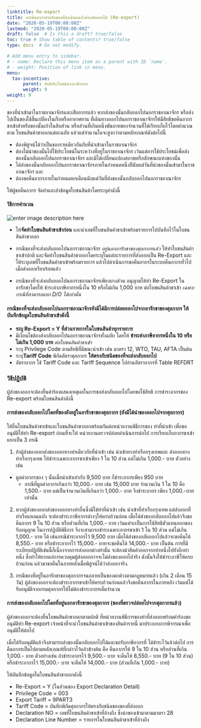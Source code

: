 ```yaml
---
linktitle: Re-export
title: การคืนอากรสำหรับของที่นำเข้ามาแล้วส่งกลับออกไป (Re-export)
date: "2020-05-19T00:00:00Z"
lastmod: "2020-05-19T00:00:00Z"
draft: false  # Is this a draft? true/false
toc: true # Show table of contents? true/false
type: docs  # Do not modify.

# Add menu entry to sidebar.
# - name: Declare this menu item as a parent with ID `name`.
# - weight: Position of link in menu.
menu:
  tax-incentive:
      parent: สิทธิประโยชน์ทางภาษีอากร
      weight: 9
weight: 9
---
```



ของที่นำเข้ามาในราชอาณาจักรและเสียอากรแล้ว หากส่งของนั้นกลับออกไปนอกราชอาณาจักร หรือส่งไปเป็นของใช้สิ้นเปลืองในเรือหรืออากาศยาน ที่เดินทางออกไปนอกราชอาณาจักรให้มีสิทธิขอคืนอากรขาเข้าสำหรับของนั้นเก้าในสิบส่วน หรือส่วนที่เกินหนึ่งพันบาทของจำนวนที่ได้เรียกเก็บไว้โดยคำนวณตาม
ใบขนสินค้าขาออกแต่ละฉบับ แล้วแต่จำนวนใดจะสูงกว่าตามหลักเกณฑ์ดังต่อไปนี้

- ต้องพิสูจน์ได้ว่าเป็นของรายเดียวกันกับที่นำเข้ามาในราชอาณาจักร
- ต้องไม่นำของนั้นไปใช้ประโยชน์ในระหว่างที่อยู่ในราชอาณาจักร เว้นแต่การใช้ประโยชน์เพื่อส่งของนั้นกลับออกไปนอกราชอาณาจักร และมิได้เปลี่ยนแปลงสภาพหรือลักษณะแห่งของนั้น
- ได้ส่งของนั้นกลับออกไปนอกราชอาณาจักรภายในกำหนดหนึ่งปีนับแต่วันที่นำของนั้นเข้ามาในราชอาณาจักร และ
- ต้องขอคืนอากรภายในกำหนดหกเดือนนับแต่วันที่ส่งของนั้นกลับออกไปนอกราชอาณาจักร

ให้ผู้ขอคืนอากร จัดทำและส่งข้อมูลใบขนสินค้าโดยระบุค่าดังนี้




#### วิธีการคำนวณ
   
![enter image description here](https://github.com/yosarawut/KnowledgeCenter/raw/master/img/e-Import-105-2.png)


- ให้**จัดทำใบขนสินค้าขาเข้าก่อน** และนำเลขที่ใบขนสินค้าขาเข้าพร้อมรายการไปบันทึกไว้ในใบขนสินค้าขาออก
- กรณีของที่จะส่งกลับออกไปนอกราชอาณาจักร  *อยู่นอกอารักขาของศุลกากรแล้ว* ให้ทำใบขนสินค้าขาเข้าปกติ และจัดทำใบขนสินค้าขาออกโดยระบุในแต่ละรายการที่ส่งออกเป็น Re-Export  และให้ระบุเลขที่ใบขนสินค้าขาเข้าพร้อมรายการ   แล้วไปดำเนินการขอคืนอากรในระบบคืนอากรทั่วไปเมื่อส่งออกเรียบร้อยแล้ว



- กรณีของที่จะส่งกลับออกไปนอกราชอาณาจักรเพียงบางส่วน อนุญาตให้ทำ Re-Export ในอารักขาโดยให้ ชำระค่าภาษีอากรหนึ่งใน 10 หรือไม่เกิน 1,000 บาท ต่อใบขนสินค้าขาเข้า  *เฉพาะกรณีที่สามารถแยก D/O ได้เท่านั้น*


#### กรณีของที่จะส่งกลับออกไปนอกราชอาณาจักรยังมิได้มีการปล่อยออกไปจากอารักขาของศุลกากร ให้บันทึกข้อมูลใบขนสินค้าขาเข้าดังนี้

- **ระบุ Re-Export  = Y ที่ส่วนรายการในใบขนสินค้าทุกรายการ**
- มีเงื่อนไขต้องส่งกลับออกไปนอกราชอาณาจักรทั้งฉบับ โดยให้ **ชำระค่าภาษีอากรหนึ่งใน 10 หรือไม่เกิน 1,000 บาท** _ต่อใบขนสินค้าขาเข้า_
- ระบุ Privilege Code ตามสิทธิที่มีขณะนำเข้า เช่น มาตรา 12, WTO, TAU, AFTA เป็นต้น
- ระบุ**Tariff Code** พิกัดอัตราศุลกากร **ให้ตรงกับชนิดของที่จะส่งกลับออกไป**
- อัตราอากร ใช้ Tariff Code และ Tariff Sequence ไปอ่านอัตราอากรที่ Table REFDRT



### วิธีปฏิบัติ 
ผู้ส่งของออกจะต้องยื่นคำร้องแสดงเหตุผลในการขอส่งกลับออกไปโดยขอใช้สิทธิ การชำระอากรของ Re-export พร้อมใบขนสินค้าดังนี้

#### การส่งของกลับออกไปโดยที่ของยังอยู่ในอารักขาของศุลกากร (ยังมิได้นำของออกไปจากศุลกากร)  

ให้ยื่นใบขนสินค้าขาเข้าและใบขนสินค้าขาออกพร้อมกันต่อหน่วยงานพิธีการของ ท่าที่นำเข้า เพื่อขออนุมัติให้ทำ Re-export ก่อนที่จะให้ หน่วยงานตรวจปล่อยดำเนินการต่อไป การเรียกเก็บอากรขาเข้าแยกเป็น 3 กรณี  

1. ถ้าผู้ส่งของออกส่งของออกทางท่าเดียวกับที่นำเข้า เช่น นำเข้าทางท่าเรือกรุงเทพและ ส่งออกทางท่าเรือกรุงเทพ ให้ชำระเฉพาะอากรขาเข้าเพียง 1 ใน 10 ส่วน แต่ไม่เกิน 1,000.- บาท ตัวอย่างเช่น

  - มูลค่าอากรของ ๆ นั้นเมื่อนำเข้าเท่ากับ 9,500 บาท ก็ชำระอากรเพียง 950 บาท
	- กรณีที่มูลค่าอากรเกินกว่า 10,000.- บาท เช่น 15,000 บาท จำนวนเงิน 1 ใน 10 คือ 1,500.- บาท แต่เป็นจำนวนเงินที่เกินกว่า 1,000.- บาท จึงชำระอากร เพียง 1,000.-บาทเท่านั้น
	
2. หากผู้ส่งของออกส่งของออกทางท่าอื่นซึ่งมิใช่ท่าที่นำเข้า เช่น นำเข้าที่ท่าเรือกรุงเทพ แต่ส่งออกที่ท่าเรือแหลมฉบัง จะต้องชำระภาษีอากรต่างๆให้ครบถ้วนก่อน เมื่อได้ส่งของกลับออกไปแล้วจึงขอคืนอากร 9 ใน 10 ส่วน หรือส่วนที่เกิน 1,000.- บาท เว้นแต่จะเป็นการใช้สิทธิตัวแทนออกของรับอนุญาต ในการปฏิบัติพิธีการ จึงจะสามารถชำระเฉพาะอากรขาเข้า 1 ใน 10 ส่วน แต่ไม่เกิน 1,000.- บาท ได้ เช่นกรณีชำระอากรไว้ 9,500 บาท เมื่อได้ส่งของกลับออกไปแล้วจะขอคืนได้ 8,550.- บาท หรือชำระอากรไว้ 15,000.- บาทจะขอคืนได้ 14,000.- บาท เป็นต้น การที่มีระเบียบปฏิบัติเช่นนี้ก็เนื่องจากการส่งออกต่างท่านั้น จะต้องนำสินค้าออกจากท่าหนึ่งไปยังอีกท่าหนึ่ง ซึ่งทำให้ยากแก่การควบคุมผู้ส่งออกอาจจะไม่ส่งของออกไปจริง ดังนั้นจึงให้ชำระภาษีให้ครบถ้วนก่อน แล้วมาขอคืนในภายหลังเมื่อพิสูจน์ได้ว่าส่งออกจริง.  
  
3. กรณีของที่อยู่ในอารักขาของศุลกากรจนกลายเป็นของตกค้างตามกฎหมายแล้ว (เกิน 2 เดือน 15 วัน) ผู้ส่งของออกจะต้องชำระอากรขาเข้าให้ครบถ้วนก่อนแล้วจึงขอคืนอากรในภายหลัง เว้นแต่ได้รับอนุมัติจากกรมศุลกากรให้ไม่ต้องชำระอากรเต็มจำนวน 

#### การส่งของกลับออกไปโดยที่อยู่นอกอารักขาของศุลกากร (ของที่ตรวจปล่อยไปจากศุลกากรแล้ว) 

ผู้ส่งของออกจะต้องยื่นใบขนสินค้าขาออกตามปกติ ที่หน่วยงานพิธีการของท่าที่ส่งออกพร้อมคำร้องขออนุมัติทำ Re-export เจ้าหน้าที่จะนำใบขนสินค้าขาเข้าของสินค้ารายนี้ มาประกอบการพิจารณาเพื่อ อนุมัติให้ต่อไป  

เมื่อได้รับอนุมัติแล้วจึงสามารถส่งของนั้นกลับออกไปได้และขอรับภาษีอากรที่ ได้ชำระไว้แล้วต่อไป การคืนอากรเป็นไปตามหลักเกณฑ์ที่กล่าวไว้แล้วข้างต้น คือ คืนอากรให้ 9 ใน 10 ส่วน หรือส่วนที่เกิน 1,000.- บาท ตัวอย่างเช่น ถ้าชำระอากรไว้ 9,500.- บาท จะคืนให้ 8,550.- บาท (9 ใน 10 ส่วน) หรือชำระอากรไว้ 15,000.- บาท จะคืนให้ 14,000.- บาท (ส่วนที่เกิน 1,000.- บาท)

ให้บันทึกข้อมูลในใบขนสินค้าขาออกดังนี้

- Re-Export = Y (ในส่วนของ Export Declaration Detail)
- Privilege Code = 003
- Export Tariff = 9PART3
- Tariff Code = บันทึกพิกัดศุลกากรให้ตรงกับชนิดของของที่ส่งออก
- Declaration NO = เลขที่ใบขนสินค้าขาเข้าที่อ้างถึง ซึ่งนําของเข้ามาตามมาตรา 28
- Declaration Line Number = รายการในใบขนสินค้าขาเข้าที่อ้างถึง

